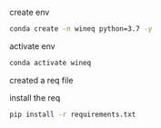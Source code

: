 create env

```bash
conda create -n wineq python=3.7 -y
```
activate env
```bash
conda activate wineq
```

created a req file

install the req
```bash
pip install -r requirements.txt
```



